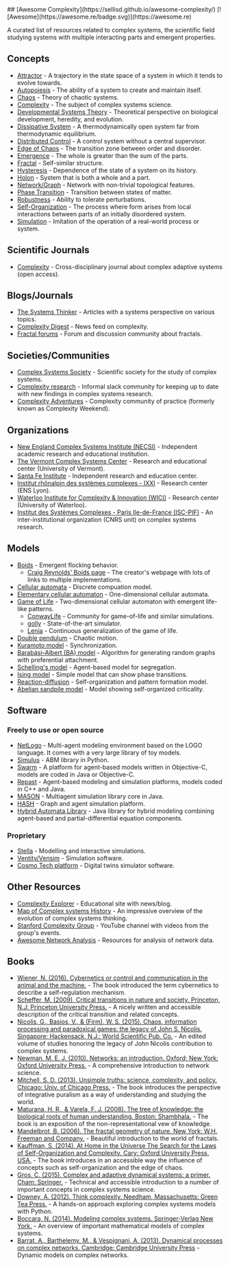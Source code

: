 <div class="github-widget" data-repo="sellisd/awesome-complexity"></div>
## [Awesome Complexity](https://sellisd.github.io/awesome-complexity/) [![Awesome](https://awesome.re/badge.svg)](https://awesome.re)

A curated list of resources related to complex systems, the scientific field studying systems with multiple interacting parts and emergent properties.

<!-- START doctoc generated TOC please keep comment here to allow auto update -->
<!-- DON'T EDIT THIS SECTION, INSTEAD RE-RUN doctoc TO UPDATE -->



<!-- END doctoc generated TOC please keep comment here to allow auto update -->

## Concepts

- [Attractor](https://en.wikipedia.org/wiki/Attractor) - A trajectory in the state space of a system in which it tends to evolve towards.
- [Autopoiesis](https://en.wikipedia.org/wiki/Autopoiesis) - The ability of a system to create and maintain itself.
- [Chaos](https://en.wikipedia.org/wiki/Chaos_theory) - Theory of chaotic systems.
- [Complexity](https://en.wikipedia.org/wiki/Complexity) - The subject of complex systems science.
- [Developmental Systems Theory](https://en.wikipedia.org/wiki/Developmental_systems_theory) - Theoretical perspective on biological development, heredity, and evolution.
- [Dissipative System](https://en.wikipedia.org/wiki/Dissipative_system) - A thermodynamically open system far from thermodynamic equilibrium.
- [Distributed Control](https://en.wikipedia.org/wiki/Distributed_control_system) - A control system without a central supervisor.
- [Edge of Chaos](https://en.wikipedia.org/wiki/Edge_of_chaos) - The transition zone between order and disorder.
- [Emergence](https://en.wikipedia.org/wiki/Emergence) - The whole is greater than the sum of the parts.
- [Fractal](https://en.wikipedia.org/wiki/Fractal) - Self-similar structure.
- [Hysteresis](https://en.wikipedia.org/wiki/Hysteresis) - Dependence of the state of a system on its history.
- [Holon](https://en.wikipedia.org/wiki/Holon_(philosophy)) - System that is both a whole and a part.
- [Network/Graph](https://en.wikipedia.org/wiki/Complex_network) - Network with non-trivial topological features.
- [Phase Transition](https://en.wikipedia.org/wiki/Phase_transition) - Transition between states of matter.
- [Robustness](https://en.wikipedia.org/wiki/Robustness) - Ability to tolerate perturbations.
- [Self-Organization](https://en.wikipedia.org/wiki/Self-organization) - The process where form arises from local interactions between parts of an initially disordered system.
- [Simulation](https://en.wikipedia.org/wiki/Simulation) - Imitation of the operation of a real-world process or system.

## Scientific Journals

- [Complexity](https://www.hindawi.com/journals/complexity/) - Cross-disciplinary journal about complex adaptive systems (open access).

## Blogs/Journals

- [The Systems Thinker](https://thesystemsthinker.com/) - Articles with a systems perspective on various topics.
- [Complexity Digest](https://comdig.unam.mx/) - News feed on complexity.
- [Fractal forums](https://fractalforums.org/) - Forum and discussion community about fractals.

## Societies/Communities

- [Complex Systems Society](https://cssociety.org/home) - Scientific society for the study of complex systems.
- [Complexity research](https://complexityresearch.slack.com/) - Informal slack community for keeping up to date with new findings in complex systems research.
- [Complexity Adventures](https://www.complexityadventures.com/) - Complexity community of practice (formerly known as Complexity Weekend).

## Organizations

- [New England Complex Systems Institute (NECSI)](http://www.necsi.edu/) - Independent academic research and educational institution.
- [The Vermont Complex Systems Center](http://vermontcomplexsystems.org/) - Research and educational center (University of Vermont).
- [Santa Fe Institute](https://www.santafe.edu/) - Independent research and education center.
- [Institut rhônalpin des systèmes complexes - IXXI](http://www.ixxi.fr/) - Research center (ENS Lyon).
- [Waterloo Institute for Complexity & Innovation (WICI)](https://uwaterloo.ca/complexity-innovation) - Research center (University of Waterloo).
- [Institut des Systèmes Complexes - Paris Ile-de-France (ISC-PIF)](https://iscpif.fr/) - An inter-institutional organization (CNRS unit) on complex systems research.

## Models

- [Boids](https://en.wikipedia.org/wiki/Boids) - Emergent flocking behavior.
  - [Craig Reynolds' Boids page](https://www.red3d.com/cwr/boids/) - The creator's webpage with lots of links to multiple implementations.
- [Cellular automata](https://en.wikipedia.org/wiki/Cellular_automaton) - Discrete compuation model.
- [Elementary cellular automaton](https://en.wikipedia.org/wiki/Elementary_cellular_automaton) - One-dimensional cellular automata.
- [Game of Life](https://en.wikipedia.org/wiki/Conway%27s_Game_of_Life) - Two-dimensional cellular automaton with emergent life-like patterns.
  - [ConwayLife](http://www.conwaylife.com/) - Community for game-of-life and similar simulations.
  - [golly](http://golly.sourceforge.net/) - State-of-the-art simulator.
  - [Lenia](https://en.wikipedia.org/wiki/Lenia) - Continuous generalization of the game of life.
- [Double pendulum](https://en.wikipedia.org/wiki/Double_pendulum) - Chaotic motion.
- [Kuramoto model](https://en.wikipedia.org/wiki/Kuramoto_model) - Synchronization.
- [Barabási–Albert (BA) model](https://en.wikipedia.org/wiki/Barab%C3%A1si%E2%80%93Albert_model) - Algorithm for generating random graphs with preferential attachment.
- [Schelling's model](https://en.wikipedia.org/wiki/Schelling%27s_model_of_segregation) - Agent-based model for segregation.
- [Ising model](https://en.wikipedia.org/wiki/Ising_model) - Simple model that can show phase transitions.
- [Reaction-diffusion](https://en.wikipedia.org/wiki/Reaction%E2%80%93diffusion_system) - Self-organization and pattern formation model.
- [Abelian sandpile model](https://en.wikipedia.org/wiki/Abelian_sandpile_model) - Model showing self-organized criticality.

## Software

### Freely to use or open source

- [NetLogo](https://ccl.northwestern.edu/netlogo/) - Multi-agent modeling environment based on the LOGO language. It comes with a very large library of toy models.
- [Simulus](https://simulus.readthedocs.io/en/latest/) - ABM library in Python.
- [Swarm](http://www.swarm.org/wiki/Swarm_main_page) - A platform for agent-based models written in Objective-C, models are coded in Java or Objective-C.
- [Repast](https://repast.github.io/) - Agent-based modeling and simulation platforms, models coded in C++ and Java.
- [MASON](https://cs.gmu.edu/~eclab/projects/mason/) - Multiagent simulation library core in Java.
- [HASH](https://hash.ai/) - Graph and agent simulation platform.
- [Hybrid Automata Library](https://github.com/MathOnco/HAL) - Java library for hybrid modeling combining agent-based and partial-differential equation components. 

### Proprietary

- [Stella](https://www.iseesystems.com/store/products/stella-architect.aspx) - Modelling and interactive simulations.
- [Ventity/Vensim](http://www.ventanasystems.com/software/) - Simulation software.
- [Cosmo Tech platform](https://cosmotech.com) - Digital twins simulator software.

## Other Resources

- [Complexity Explorer](https://www.complexityexplorer.org/) - Educational site with news/blog.
- [Map of Complex systems History](http://www.art-sciencefactory.com/complexity-map_feb09.html) - An impressive overview of the evolution of complex systems thinking.
- [Stanford Complexity Group](https://www.youtube.com/user/StanfordComplexity/videos) - YouTube channel with videos from the group's events.
- [Awesome Network Analysis](https://github.com/briatte/awesome-network-analysis) - Resources for analysis of network data.

## Books

- [Wiener, N. (2016). Cybernetics or control and communication in the animal and the machine.](https://worldcat.org/en/title/1155181636) - The book introduced the term cybernetics to describe a self-regulation mechanism.
- [Scheffer, M. (2009). Critical transitions in nature and society. Princeton, N.J: Princeton University Press.](https://worldcat.org/en/title/1229162077) - A nicely written and accessible description of the critical transition and related concepts.
- [Nicolis, G., Basios, V., & (Firm), W. S. (2015). Chaos, information processing and paradoxical games: the legacy of John S. Nicolis. Singapore; Hackensack, N.J.: World Scientific Pub. Co.](https://worldcat.org/en/title/891718596) - An edited volume of studies honoring the legacy of John Nicolis contribution to complex systems.
- [Newman, M. E. J. (2010). Networks: an introduction. Oxford; New York: Oxford University Press.](https://worldcat.org/en/title/923343299) - A comprehensive introduction to network science.
- [Mitchell, S. D. (2013). Unsimple truths: science, complexity, and policy. Chicago: Univ. of Chicago Press.](https://worldcat.org/en/title/855547314) - The book introduces the perspective of  integrative puralism as a way of understanding and studying the world.
- [Maturana, H. R., & Varela, F. J. (2008). The tree of knowledge: the biological roots of human understanding. Boston: Shambhala.](https://worldcat.org/en/title/316152876) - The book is an exposition of the non-representational vew of knowledge.
- [Mandelbrot, B. (2006). The fractal geometry of nature. New York: W.H. Freeman and Company.](https://worldcat.org/en/title/1286107107) - Beautiful introduction to the world of fractals.
- [Kauffman, S. (2014). At Home in the Universe The Search for the Laws of Self-Organization and Complexity. Cary: Oxford University Press, USA.](https://worldcat.org/en/title/36889961) - The book introduces in an accessible way the influence of concepts such as self-organization and the edge of chaos. 
- [Gros, C. (2015). Complex and adaptive dynamical systems: a primer. Cham: Springer.](https://worldcat.org/en/title/906708597) - Technical and accessible introduction to a number of important concepts in complex systems science.
- [Downey, A. (2012). Think complexity. Needham, Massachusetts: Green Tea Press.](https://worldcat.org/en/title/1043913738) - A hands-on approach exploring complex systems models with Python.
- [Boccara, N. (2014). Modeling complex systems. Springer-Verlag New York.](https://worldcat.org/en/title/934989650) - An overview of important mathematical models of complex systems.
- [Barrat, A., Barthelemy, M., & Vespignani, A. (2013). Dynamical processes on complex networks. Cambridge: Cambridge University Press](https://worldcat.org/en/title/849822968) - Dynamic models on complex networks.